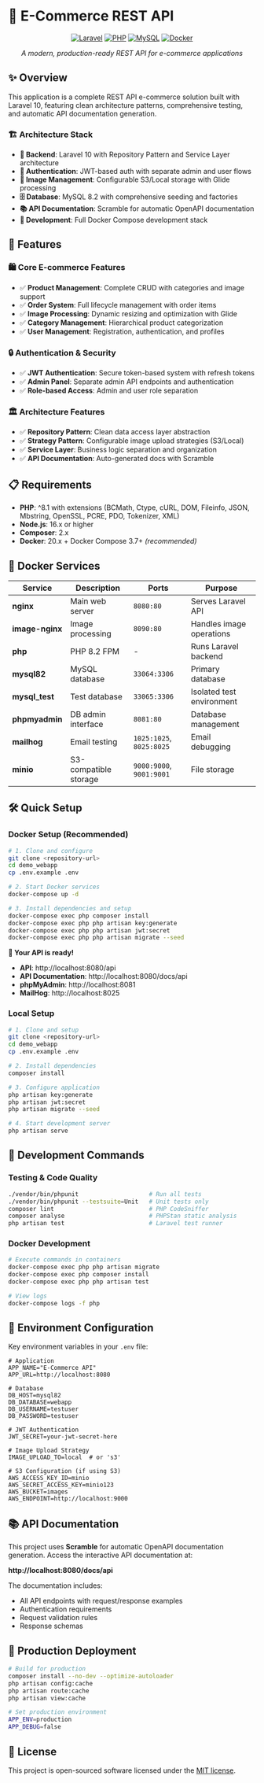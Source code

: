 # 🛒 E-Commerce REST API

<div align="center">
  
[![Laravel](https://img.shields.io/badge/Laravel-10.x-FF2D20?style=for-the-badge&logo=laravel&logoColor=white)](https://laravel.com)
[![PHP](https://img.shields.io/badge/PHP-8.1+-777BB4?style=for-the-badge&logo=php&logoColor=white)](https://php.net)
[![MySQL](https://img.shields.io/badge/MySQL-8.2-4479A1?style=for-the-badge&logo=mysql&logoColor=white)](https://mysql.com)
[![Docker](https://img.shields.io/badge/Docker-Ready-2496ED?style=for-the-badge&logo=docker&logoColor=white)](https://docker.com)

*A modern, production-ready REST API for e-commerce applications*

</div>

## ✨ Overview

This application is a complete REST API e-commerce solution built with Laravel 10, featuring clean architecture patterns, comprehensive testing, and automatic API documentation generation.

### 🏗️ Architecture Stack

- **🔧 Backend**: Laravel 10 with Repository Pattern and Service Layer architecture
- **🔐 Authentication**: JWT-based auth with separate admin and user flows
- **📸 Image Management**: Configurable S3/Local storage with Glide processing
- **🗄️ Database**: MySQL 8.2 with comprehensive seeding and factories
- **📚 API Documentation**: Scramble for automatic OpenAPI documentation
- **🐳 Development**: Full Docker Compose development stack

## 🚀 Features

### 🛍️ Core E-commerce Features
- ✅ **Product Management**: Complete CRUD with categories and image support
- ✅ **Order System**: Full lifecycle management with order items
- ✅ **Image Processing**: Dynamic resizing and optimization with Glide
- ✅ **Category Management**: Hierarchical product categorization
- ✅ **User Management**: Registration, authentication, and profiles

### 🔒 Authentication & Security
- ✅ **JWT Authentication**: Secure token-based system with refresh tokens
- ✅ **Admin Panel**: Separate admin API endpoints and authentication
- ✅ **Role-based Access**: Admin and user role separation

### 🏛️ Architecture Features
- ✅ **Repository Pattern**: Clean data access layer abstraction
- ✅ **Strategy Pattern**: Configurable image upload strategies (S3/Local)
- ✅ **Service Layer**: Business logic separation and organization
- ✅ **API Documentation**: Auto-generated docs with Scramble

## 📋 Requirements

- **PHP**: ^8.1 with extensions (BCMath, Ctype, cURL, DOM, Fileinfo, JSON, Mbstring, OpenSSL, PCRE, PDO, Tokenizer, XML)
- **Node.js**: 16.x or higher
- **Composer**: 2.x
- **Docker**: 20.x + Docker Compose 3.7+ *(recommended)*

## 🐳 Docker Services

| Service | Description | Ports | Purpose |
|---------|-------------|-------|---------|
| **nginx** | Main web server | `8080:80` | Serves Laravel API |
| **image-nginx** | Image processing | `8090:80` | Handles image operations |
| **php** | PHP 8.2 FPM | - | Runs Laravel backend |
| **mysql82** | MySQL database | `33064:3306` | Primary database |
| **mysql_test** | Test database | `33065:3306` | Isolated test environment |
| **phpmyadmin** | DB admin interface | `8081:80` | Database management |
| **mailhog** | Email testing | `1025:1025`, `8025:8025` | Email debugging |
| **minio** | S3-compatible storage | `9000:9000`, `9001:9001` | File storage |

## 🛠️ Quick Setup

### Docker Setup (Recommended)

```bash
# 1. Clone and configure
git clone <repository-url>
cd demo_webapp
cp .env.example .env

# 2. Start Docker services
docker-compose up -d

# 3. Install dependencies and setup
docker-compose exec php composer install
docker-compose exec php php artisan key:generate
docker-compose exec php php artisan jwt:secret
docker-compose exec php php artisan migrate --seed
```

**🎉 Your API is ready!**
- **API**: http://localhost:8080/api
- **API Documentation**: http://localhost:8080/docs/api
- **phpMyAdmin**: http://localhost:8081
- **MailHog**: http://localhost:8025

### Local Setup

```bash
# 1. Clone and setup
git clone <repository-url>
cd demo_webapp
cp .env.example .env

# 2. Install dependencies
composer install

# 3. Configure application
php artisan key:generate
php artisan jwt:secret
php artisan migrate --seed

# 4. Start development server
php artisan serve
```

## 🧪 Development Commands

### Testing & Code Quality
```bash
./vendor/bin/phpunit                    # Run all tests
./vendor/bin/phpunit --testsuite=Unit   # Unit tests only
composer lint                           # PHP CodeSniffer
composer analyse                        # PHPStan static analysis
php artisan test                        # Laravel test runner
```

### Docker Development
```bash
# Execute commands in containers
docker-compose exec php php artisan migrate
docker-compose exec php composer install
docker-compose exec php php artisan test

# View logs
docker-compose logs -f php
```

## 🔧 Environment Configuration

Key environment variables in your `.env` file:

```env
# Application
APP_NAME="E-Commerce API"
APP_URL=http://localhost:8080

# Database
DB_HOST=mysql82
DB_DATABASE=webapp
DB_USERNAME=testuser
DB_PASSWORD=testuser

# JWT Authentication
JWT_SECRET=your-jwt-secret-here

# Image Upload Strategy
IMAGE_UPLOAD_TO=local  # or 's3'

# S3 Configuration (if using S3)
AWS_ACCESS_KEY_ID=minio
AWS_SECRET_ACCESS_KEY=minio123
AWS_BUCKET=images
AWS_ENDPOINT=http://localhost:9000
```

## 📚 API Documentation

This project uses **Scramble** for automatic OpenAPI documentation generation. Access the interactive API documentation at:

**http://localhost:8080/docs/api**

The documentation includes:
- All API endpoints with request/response examples
- Authentication requirements
- Request validation rules
- Response schemas

## 🚢 Production Deployment

```bash
# Build for production
composer install --no-dev --optimize-autoloader
php artisan config:cache
php artisan route:cache
php artisan view:cache

# Set production environment
APP_ENV=production
APP_DEBUG=false
```

## 📄 License

This project is open-sourced software licensed under the [MIT license](https://opensource.org/licenses/MIT).
